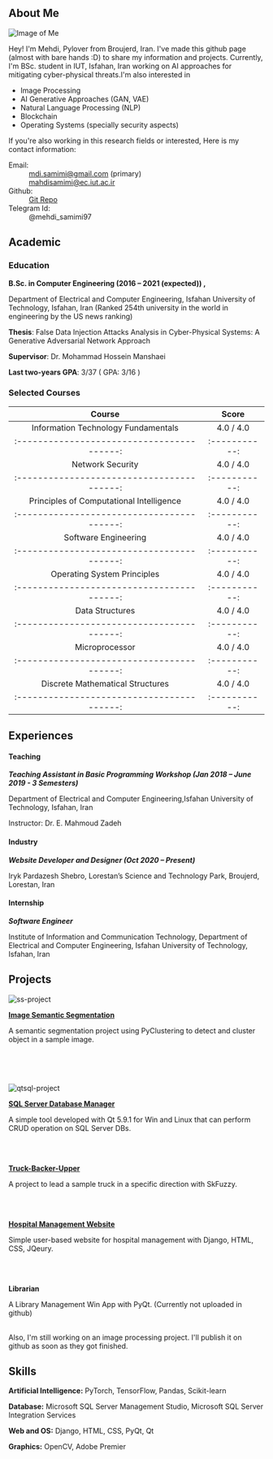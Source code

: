 ## About Me

![Image of Me](https://github.com/mahdisamimi/mahdisamimi.github.io/raw/main/assets/photo_2021-01-29_17-40-42.jpg)

Hey! I'm Mehdi, Pylover from Broujerd, Iran. I've made this github page (almost with bare hands :D) to share my information and projects.
Currently, I'm BSc. student in IUT, Isfahan, Iran working on AI approaches for mitigating cyber-physical threats.I'm also interested in 
  - Image Processing
  - AI Generative Approaches (GAN, VAE)
  - Natural Language Processing (NLP)
  - Blockchain
  - Operating Systems (specially security aspects)
  
If you're also working in this research fields or interested, Here is my contact information:
  <dl>
    <dt>Email:</dt> 
      <dd><a href="mailto:mdi.samimi@gmail.com"> mdi.samimi@gmail.com</a> (primary)</dd>
      <dd><a href="mailto:mahdisamimi@ec.iut.ac.ir"> mahdisamimi@ec.iut.ac.ir</a></dd>
    <dt>Github:</dt> 
  <dd><a href="github.com/mahdisamimi"> Git Repo</a></dd>
    <dt>Telegram Id:</dt>
      <dd>@mehdi_samimi97</dd>
  </dl>
  
## Academic  
### Education

  **B.Sc. in Computer Engineering (2016 – 2021 (expected)) ,**
  
  Department of Electrical and Computer Engineering, Isfahan University of Technology, Isfahan, Iran 
  (Ranked 254th university in the world in engineering by the US news ranking)
  
   **Thesis**:  False Data Injection Attacks Analysis in Cyber-Physical Systems: A Generative Adversarial Network Approach
   
   **Supervisor**: Dr. Mohammad Hossein Manshaei
   
   **Last two-years GPA**:  3/37 ( GPA: 3/16 )

### Selected Courses


| Course                                      | Score         |
|  :----------------------------------------: | :-----------: | 
| Information Technology Fundamentals         | 4.0 / 4.0     |
|  :----------------------------------------: | :-----------: | 
| Network Security                            | 4.0 / 4.0     |
|  :----------------------------------------: | :-----------: |
| Principles of Computational Intelligence    | 4.0 / 4.0     |
|  :----------------------------------------: | :-----------: | 
| Software Engineering                        | 4.0 / 4.0     |
|  :----------------------------------------: | :-----------: | 
| Operating System Principles                 | 4.0 / 4.0     |
|  :----------------------------------------: | :-----------: |
| Data Structures                             | 4.0 / 4.0     |
|  :----------------------------------------: | :-----------: |
| Microprocessor                              | 4.0 / 4.0     |
|  :----------------------------------------: | :-----------: |
| Discrete Mathematical Structures            | 4.0 / 4.0     |
|  :----------------------------------------: | :-----------: |


## Experiences

#### Teaching

***Teaching Assistant in Basic Programming Workshop (Jan 2018 – June 2019 - 3 Semesters)***

Department of Electrical and Computer Engineering,Isfahan University of Technology, Isfahan, Iran

Instructor: Dr. E. Mahmoud Zadeh 

#### Industry

***Website Developer and Designer (Oct 2020 – Present)***

Iryk Pardazesh Shebro, Lorestan’s Science and Technology Park, Broujerd, Lorestan, Iran

#### Internship

***Software Engineer***

Institute of Information and Communication Technology, Department of Electrical and Computer Engineering, Isfahan University of Technology, Isfahan, Iran


## Projects

![ss-project](https://github.com/mahdisamimi/mahdisamimi.github.io/raw/main/assets/image.jpg)

[**Image Semantic Segmentation**](https://github.com/mahdisamimi/Semantic-Segmentation)

A semantic segmentation project using PyClustering to detect and cluster object in a sample image.


<br> <br> <br>

![qtsql-project](https://github.com/mahdisamimi/qt-sql-example/raw/master/screenshot.png)

[**SQL Server Database Manager**](https://github.com/mahdisamimi/qt-sql-example)

A simple tool developed with Qt 5.9.1 for Win and Linux that can perform CRUD operation on SQL Server DBs.

<br> <br> 

[**Truck-Backer-Upper**](https://github.com/mahdisamimi/Truck-Backer-Upper)

A project to lead a sample truck in a specific direction with SkFuzzy.

<br> <br> 

[**Hospital Management Website**](https://github.com/mahdisamimi/Hospital-Managment-System)

Simple user-based website for hospital management with Django, HTML, CSS, JQeury.

<br> <br> 

**Librarian**

A Library Management Win App with PyQt. (Currently not uploaded in github)


<br> 
Also, I'm still working on an image processing project. I'll publish it on github as soon as they got finished.

## Skills

**Artificial Intelligence:** PyTorch, TensorFlow, Pandas, Scikit-learn

**Database:** Microsoft SQL Server Management Studio, Microsoft SQL Server Integration Services

**Web and OS:** Django, HTML, CSS, PyQt, Qt

**Graphics:** OpenCV, Adobe Premier

<br> <br> <br> <br> <br> <br> <br> <br>

